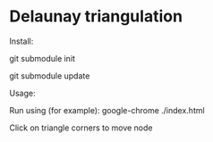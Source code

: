Delaunay triangulation
======================

Install:

  git submodule init 

  git submodule update

Usage:

  Run using (for example): google-chrome ./index.html

  Click on triangle corners to move node
